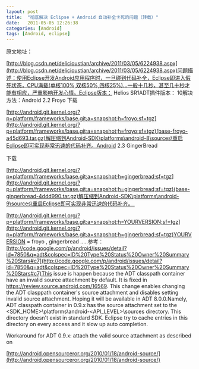 ```yaml
---
layout: post
title:  "彻底解决 Eclipse + Android 自动补全卡死的问题（转载）"
date:   2011-05-05 12:26:38
categories: [Android]
tags: [Android, eclipse]
---
```


原文地址：

[http://blog.csdn.net/delicioustian/archive/2011/03/05/6224938.aspx](http://blog.csdn.net/delicioustian/archive/2011/03/05/6224938.aspx)问题描述：使用Eclipse开发Android应用程序时，一旦碰到代码补全，Eclipse即进入假死状态，CPU满载(单核100%,双核50%,四核25%)...一般十几秒，甚至几十秒才能有相应，严重影响开发心情。Eclipse版本： Helios SR1ADT插件版本： 10解决方法：Android 2.2 Froyo 下载

[http://android.git.kernel.org/?p=platform/frameworks/base.git;a=snapshot;h=froyo;sf=tgz](http://android.git.kernel.org/?p=platform/frameworks/base.git;a=snapshot;h=froyo;sf=tgz)(base-froyo-a45d693.tar.gz)解压缩到Android-SDK\platforms\android-8\sources\重启Eclipse即可实现非常迅速的代码补齐。Android 2.3 GingerBread

下载

[http://android.git.kernel.org/?p=platform/frameworks/base.git;a=snapshot;h=gingerbread;sf=tgz](http://android.git.kernel.org/?p=platform/frameworks/base.git;a=snapshot;h=gingerbread;sf=tgz)(base-gingerbread-4ddd990.tar.gz)解压缩到Android-SDK\platforms\android-9\sources\重启Eclipse即可实现非常迅速的代码补齐。 

[http://android.git.kernel.org/?p=platform/frameworks/base.git;a=snapshot;h=YOURVERSION;sf=tgz](http://android.git.kernel.org/?p=platform/frameworks/base.git;a=snapshot;h=gingerbread;sf=tgz)YOURVERSION = froyo , gingerbread .....参考：[http://code.google.com/p/android/issues/detail?id=7850&q=adt&colspec=ID%20Type%20Status%20Owner%20Summary%20Stars#c7](http://code.google.com/p/android/issues/detail?id=7850&q=adt&colspec=ID%20Type%20Status%20Owner%20Summary%20Stars#c7)This issue is happen because the ADT classpath container have an invalid source attachment by default. It is fixed in https://review.source.android.com/16569. This change enables changing the ADT clasppath container's source attachment and disables setting invalid source attachment. Hoping it will be available in ADT 8.0.0.Namely, ADT classpath container in 0.9.x has the source attachment set to the <SDK_HOME>\platforms\android-<API_LEVEL>\sources directory. This directory doesn't exist in standard SDK. Eclipse try to cache entries in this directory on every access and it slow up auto completion.

Workaround for ADT 0.9.x: attach the valid source attachment as described on 

[http://android.opensourceror.org/2010/01/18/android-source/](http://android.opensourceror.org/2010/01/18/android-source/)